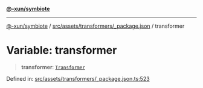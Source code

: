 [**@-xun/symbiote**](../../../../../README.md)

***

[@-xun/symbiote](../../../../../README.md) / [src/assets/transformers/\_package.json](../README.md) / transformer

# Variable: transformer

> **transformer**: [`Transformer`](../../../type-aliases/Transformer.md)

Defined in: [src/assets/transformers/\_package.json.ts:523](https://github.com/Xunnamius/symbiote/blob/2376b219bdb1558890876bfc92d0b193f658dcce/src/assets/transformers/_package.json.ts#L523)
